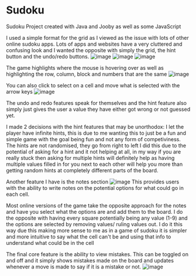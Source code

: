 # Sudoku
Sudoku Project created with Java and Jooby as well as some JavaScript

I used a simple format for the grid as I viewed as the issue with lots of other online sudoku apps. 
Lots of apps and websites have a very cluttered and confusing look and I wanted the opposite with simply the grid, the hint button and the undo/redo buttons.
![image](https://github.com/matthewduffy33/Sudoku/assets/105711454/24693c5b-1dd6-4ec4-a9dc-fb45e5533b42)
![image](https://github.com/matthewduffy33/Sudoku/assets/105711454/51d5413d-b1e5-4498-b2cb-11bb783b6289)
![image](https://github.com/matthewduffy33/Sudoku/assets/105711454/9c90f2b6-c3e6-4dca-9508-e684716414a5)

The game highlights where the mouse is hovering over as well as highlighting the row, column, block and numbers that are the same
![image](https://github.com/matthewduffy33/Sudoku/assets/105711454/14d05fb9-33c6-4c3e-9814-da53496f5218)

You can also click to select on a cell and move what is selected with the arrow keys
![image](https://github.com/matthewduffy33/Sudoku/assets/105711454/d481d9c4-7a42-44c6-bfae-b6dc4330f7fb)



The undo and redo features speak for themselves and the hint feature also simply just gives the user a value they have either got wrong or not guessed yet.

I made 2 decisions with the hint features that may be unorthodox: 
I let the player have infinite hints, this is due to me wanting this to just be a fun and simple game with the goal being fun and not any form of competiviness.
The hints are not randomised, they go from right to left I did this due to the potential of asking for a hint and it not helping at all, in my way if you are really 
stuck then asking for multiple hints will definitely help as having multiple values filled in for you next to each other will help you more than getting random hints at completely different parts of the board.

Another feature I have is the notes section
![image](https://github.com/matthewduffy33/Sudoku/assets/105711454/f49e8406-bf2c-4567-9ea3-6f7f37001d08)
This provides users with the ability to write notes on the potential options for what could go in each cell.

Most online versions of the game take the opposite approach for the notes and have you select what the options are and add them to the board.
I do the opposite with having every square potentially being any value (1-9) and the options are selected by removing values/ ruling values out. 
I do it this way due this making more sense to me as in a game of sudoku it is simpler and more intuitive to say what the cell can't be and using that info to understand what could be in the cell 

The final core feature is the ability to view mistakes.
This can be toggled on and off and it simply shows mistakes made on the board and updates whenever a move is made to say if it is a mistake or not.
![image](https://github.com/matthewduffy33/Sudoku/assets/105711454/569a8665-de63-4731-9759-d7405caf98df)

